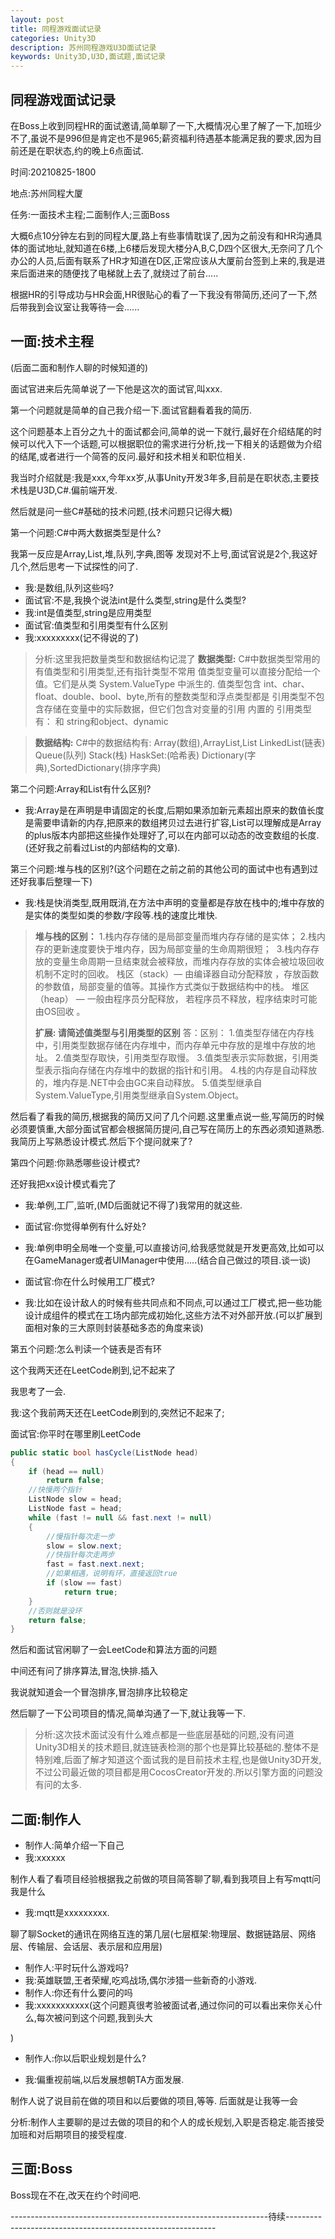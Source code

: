```yaml
---
layout: post
title: 同程游戏面试记录
categories: Unity3D
description: 苏州同程游戏U3D面试记录
keywords: Unity3D,U3D,面试题,面试记录
---
```

## 同程游戏面试记录

在Boss上收到同程HR的面试邀请,简单聊了一下,大概情况心里了解了一下,加班少不了,虽说不是996但是肯定也不是965;薪资福利待遇基本能满足我的要求,因为目前还是在职状态,约的晚上6点面试.

时间:20210825-1800

地点:苏州同程大厦

任务:一面技术主程;二面制作人;三面Boss



大概6点10分钟左右到的同程大厦,路上有些事情耽误了,因为之前没有和HR沟通具体的面试地址,就知道在6楼,上6楼后发现大楼分A,B,C,D四个区很大,无奈问了几个办公的人员,后面有联系了HR才知道在D区,正常应该从大厦前台签到上来的,我是进来后面进来的随便找了电梯就上去了,就绕过了前台.....

根据HR的引导成功与HR会面,HR很贴心的看了一下我没有带简历,还问了一下,然后带我到会议室让我等待一会......

## 一面:技术主程

(后面二面和制作人聊的时候知道的)

面试官进来后先简单说了一下他是这次的面试官,叫xxx.

第一个问题就是简单的自己我介绍一下.面试官翻看着我的简历.

这个问题基本上百分之九十的面试都会问,简单的说一下就行,最好在介绍结尾的时候可以代入下一个话题,可以根据职位的需求进行分析,找一下相关的话题做为介绍的结尾,或者进行一个简答的反问.最好和技术相关和职位相关.

我当时介绍就是:我是xxx,今年xx岁,从事Unity开发3年多,目前是在职状态,主要技术栈是U3D,C#.偏前端开发.

然后就是问一些C#基础的技术问题,(技术问题只记得大概)

第一个问题:C#中两大数据类型是什么?

我第一反应是Array,List,堆,队列,字典,图等 发现对不上号,面试官说是2个,我这好几个,然后思考一下试探性的问了.

- 我:是数组,队列这些吗?
- 面试官:不是,我换个说法int是什么类型,string是什么类型?
- 我:int是值类型,string是应用类型
- 面试官:值类型和引用类型有什么区别
- 我:xxxxxxxxx(记不得说的了)

> 分析:这里我把数量类型和数据结构记混了
> **数据类型:**
> C#中数据类型常用的有值类型和引用类型,还有指针类型不常用
> 值类型变量可以直接分配给一个值。它们是从类 System.ValueType 中派生的.
> 值类型包含 int、char、float、double、bool、byte,所有的整数类型和浮点类型都是
> 引用类型不包含存储在变量中的实际数据，但它们包含对变量的引用
> 内置的 引用类型有： 和 string和object、dynamic

>**数据结构:**
> C#中的数据结构有:
> Array(数组),ArrayList,List
> LinkedList(链表)
> Queue(队列)
> Stack(栈)
> HaskSet:(哈希表)
> Dictionary(字典),SortedDictionary(排序字典)

第二个问题:Array和List有什么区别?
- 我:Array是在声明是申请固定的长度,后期如果添加新元素超出原来的数值长度是需要申请新的内存,把原来的数组拷贝过去进行扩容,List可以理解成是Array的plus版本内部把这些操作处理好了,可以在内部可以动态的改变数组的长度.(还好我之前看过List的内部结构的文章).

第三个问题:堆与栈的区别?(这个问题在之前之前的其他公司的面试中也有遇到过还好我事后整理一下)

- 我:栈是快消类型,既用既消,在方法中声明的变量都是存放在栈中的;堆中存放的是实体的类型如类的参数/字段等.栈的速度比堆快.

> **堆与栈的区别：**
>  1.栈内存存储的是局部变量而堆内存存储的是实体；
>  2.栈内存的更新速度要快于堆内存，因为局部变量的生命周期很短；
>  3.栈内存存放的变量生命周期一旦结束就会被释放，而堆内存存放的实体会被垃圾回收机制不定时的回收。
> 栈区（stack）— 由编译器自动分配释放 ，存放函数的参数值，局部变量的值等。其操作方式类似于数据结构中的栈。
> 堆区（heap） — 一般由程序员分配释放， 若程序员不释放，程序结束时可能由OS回收 。
>
> **扩展: 请简述值类型与引用类型的区别**
> 答：区别：
> 1.值类型存储在内存栈中，引用类型数据存储在内存堆中，而内存单元中存放的是堆中存放的地址。
> 2.值类型存取快，引用类型存取慢。
> 3.值类型表示实际数据，引用类型表示指向存储在内存堆中的数据的指针和引用。
> 4.栈的内存是自动释放的，堆内存是.NET中会由GC来自动释放。
> 5.值类型继承自System.ValueType,引用类型继承自System.Object。



然后看了看我的简历,根据我的简历又问了几个问题.这里重点说一些,写简历的时候必须要慎重,大部分面试官都会根据简历提问,自己写在简历上的东西必须知道熟悉.我简历上写熟悉设计模式.然后下个提问就来了?

第四个问题:你熟悉哪些设计模式?

还好我把xx设计模式看完了

- 我:单例,工厂,监听,(MD后面就记不得了)我常用的就这些.

- 面试官:你觉得单例有什么好处?

- 我:单例申明全局唯一个变量,可以直接访问,给我感觉就是开发更高效,比如可以在GameManager或者UIManager中使用.....(结合自己做过的项目.谈一谈)

- 面试官:你在什么时候用工厂模式?

- 我:比如在设计敌人的时候有些共同点和不同点,可以通过工厂模式,把一些功能设计成组件的模式在工场内部完成初始化,这些方法不对外部开放.(可以扩展到面相对象的三大原则封装基础多态的角度来谈)

第五个问题:怎么判读一个链表是否有环

这个我两天还在LeetCode刷到,记不起来了

我思考了一会.

我:这个我前两天还在LeetCode刷到的,突然记不起来了;

面试官:你平时在哪里刷LeetCode

```c#
public static bool hasCycle(ListNode head)
{
    if (head == null)
        return false;
    //快慢两个指针
    ListNode slow = head;
    ListNode fast = head;
    while (fast != null && fast.next != null)
    {
        //慢指针每次走一步
        slow = slow.next;
        //快指针每次走两步
        fast = fast.next.next;
        //如果相遇，说明有环，直接返回true
        if (slow == fast)
            return true;
    }
    //否则就是没环
    return false;
}
```

然后和面试官闲聊了一会LeetCode和算法方面的问题

中间还有问了排序算法,冒泡,快排.插入

我说就知道会一个冒泡排序,冒泡排序比较稳定

然后聊了一下公司项目的情况,简单沟通了一下,就让我等一下.

> 分析:这次技术面试没有什么难点都是一些底层基础的问题,没有问道Unity3D相关的技术题目,就连链表检测的那个也是算比较基础的.整体不是特别难,后面了解才知道这个面试我的是目前技术主程,也是做Unity3D开发,不过公司最近做的项目都是用CocosCreator开发的.所以引擎方面的问题没有问的太多.

  

## 二面:制作人
- 制作人:简单介绍一下自己
- 我:xxxxxx

制作人看了看项目经验根据我之前做的项目简答聊了聊,看到我项目上有写mqtt问我是什么

- 我:mqtt是xxxxxxxxx.

聊了聊Socket的通讯在网络互连的第几层(七层框架:物理层、数据链路层、网络层、传输层、会话层、表示层和应用层)

- 制作人:平时玩什么游戏吗?
- 我:英雄联盟,王者荣耀,吃鸡战场,偶尔涉猎一些新奇的小游戏.
- 制作人:你还有什么要问的吗
- 我:xxxxxxxxxxx(这个问题真很考验被面试者,通过你问的可以看出来你关心什么,每次被问到这个问题,我到头大

)

- 制作人:你以后职业规划是什么?

- 我:偏重视前端,以后发展想朝TA方面发展.

制作人说了说目前在做的项目和以后要做的项目,等等.
后面就是让我等一会

分析:制作人主要聊的是过去做的项目的和个人的成长规划,入职是否稳定.能否接受加班和对后期项目的接受程度.

## 三面:Boss

Boss现在不在,改天在约个时间吧.

----------------------------------------------------------------待续------------------------------------------------------------